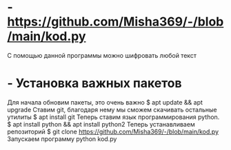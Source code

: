 # - https://github.com/Misha369/-/blob/main/kod.py
С помощью данной программы можно шифровать любой текст 
# - Установка важных пакетов
Для начала обновим пакеты, это очень важно
$ apt update && apt upgrade
Ставим git, благодаря нему мы сможем скачивать остальные утилиты 
$ apt install git
Теперь ставим язык программирования python.
$ apt install python && apt install python2
Теперь устанавливаем репозиторий
$ git clone https://github.com/Misha369/-/blob/main/kod.py
Запускаем программу
python kod.py
